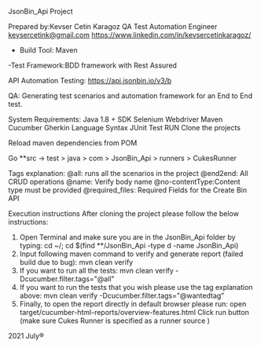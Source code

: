 JsonBin_Api Project

Prepared by:Kevser Cetin Karagoz
QA Test Automation Engineer
kevsercetink@gmail.com
https://www.linkedin.com/in/kevsercetinkaragoz/


- Build Tool: Maven

-Test Framework:BDD framework with Rest Assured

API Automation Testing:
https://api.jsonbin.io/v3/b

QA:
Generating test scenarios and automation framework for an End to End test.

System Requirements:
Java 1.8 + SDK Selenium Webdriver Maven Cucumber Gherkin Language Syntax JUnit Test RUN Clone the projects

Reload maven dependencies from POM

Go **src -> test > java > com > JsonBin_Api > runners > CukesRunner

Tags explanation:
@all: runs all the scenarios in the project
@end2end: All CRUD operations @name: Verify body name 
@no-contentType:Content type must be provided 
@required_files: Required Fields for the Create Bin API

Execution instructions After cloning the project please follow the below instructions:

1. Open Terminal and make sure you are in the JsonBin_Api folder by typing:
   cd ~/; cd $(find **/JsonBin_Api -type d -name JsonBin_Api)
2. Input following maven command to verify and generate report (failed build due to bug):
   mvn clean verify
3. If you want to run all the tests:
   mvn clean verify -Dcucumber.filter.tags="@all"
4. If you want to run the tests that you wish please use the tag explanation above:
   mvn clean verify -Dcucumber.filter.tags="@wantedtag"
5. Finally, to open the report directly in default browser please run:
   open target/cucumber-html-reports/overview-features.html Click run button (make sure Cukes Runner is specified as a
   runner source )

2021 July®

